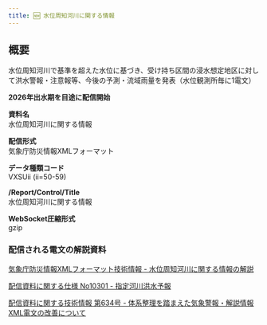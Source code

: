 ```yaml
---
title: 🆕 水位周知河川に関する情報
---
```


## 概要
水位周知河川で基準を超えた水位に基づき、受け持ち区間の浸水想定地区に対して洪水警報・注意報等、今後の予測・流域雨量を発表（水位観測所毎に1電文）

**2026年出水期を目途に配信開始**

**資料名** <br/>
水位周知河川に関する情報

**配信形式** <br/>
気象庁防災情報XMLフォーマット

**データ種類コード** <br/>
VXSUii (ii=50-59)

**/Report/Control/Title** <br/>
水位周知河川に関する情報

**WebSocket圧縮形式** <br/>
gzip

### 配信される電文の解説資料
[気象庁防災情報XMLフォーマット技術情報 - 水位周知河川に関する情報の解説](https://dmdata.jp/docs/jma/manual/0282-0282.pdf) 
 
 
[配信資料に関する仕様 No10301 - 指定河川洪水予報](https://www.data.jma.go.jp/suishin/shiyou/pdf/no10301)
 

[配信資料に関する技術情報 第634号 - 体系整理を踏まえた気象警報・解説情報XML電文の改善について](https://dmdata.jp/docs/jma/technical/634.pdf) 
